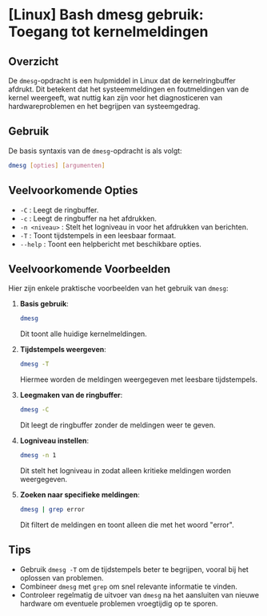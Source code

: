 # [Linux] Bash dmesg gebruik: Toegang tot kernelmeldingen

## Overzicht
De `dmesg`-opdracht is een hulpmiddel in Linux dat de kernelringbuffer afdrukt. Dit betekent dat het systeemmeldingen en foutmeldingen van de kernel weergeeft, wat nuttig kan zijn voor het diagnosticeren van hardwareproblemen en het begrijpen van systeemgedrag.

## Gebruik
De basis syntaxis van de `dmesg`-opdracht is als volgt:

```bash
dmesg [opties] [argumenten]
```

## Veelvoorkomende Opties
- `-C` : Leegt de ringbuffer.
- `-c` : Leegt de ringbuffer na het afdrukken.
- `-n <niveau>` : Stelt het logniveau in voor het afdrukken van berichten.
- `-T` : Toont tijdstempels in een leesbaar formaat.
- `--help` : Toont een helpbericht met beschikbare opties.

## Veelvoorkomende Voorbeelden
Hier zijn enkele praktische voorbeelden van het gebruik van `dmesg`:

1. **Basis gebruik**:
   ```bash
   dmesg
   ```
   Dit toont alle huidige kernelmeldingen.

2. **Tijdstempels weergeven**:
   ```bash
   dmesg -T
   ```
   Hiermee worden de meldingen weergegeven met leesbare tijdstempels.

3. **Leegmaken van de ringbuffer**:
   ```bash
   dmesg -C
   ```
   Dit leegt de ringbuffer zonder de meldingen weer te geven.

4. **Logniveau instellen**:
   ```bash
   dmesg -n 1
   ```
   Dit stelt het logniveau in zodat alleen kritieke meldingen worden weergegeven.

5. **Zoeken naar specifieke meldingen**:
   ```bash
   dmesg | grep error
   ```
   Dit filtert de meldingen en toont alleen die met het woord "error".

## Tips
- Gebruik `dmesg -T` om de tijdstempels beter te begrijpen, vooral bij het oplossen van problemen.
- Combineer `dmesg` met `grep` om snel relevante informatie te vinden.
- Controleer regelmatig de uitvoer van `dmesg` na het aansluiten van nieuwe hardware om eventuele problemen vroegtijdig op te sporen.